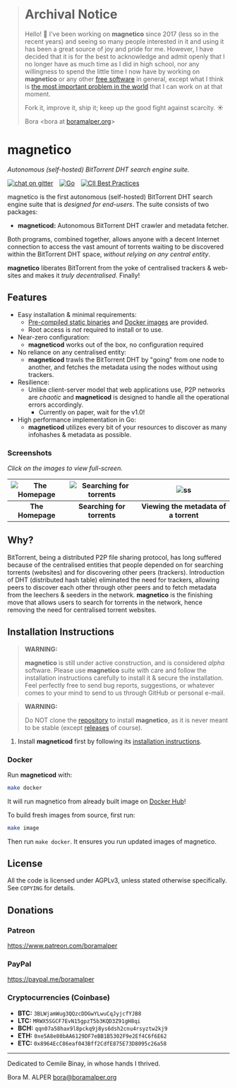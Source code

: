 > # Archival Notice
>
> Hello! 👋 I've been working on **magnetico** since 2017 (less so in the recent years) and seeing so many people interested in it and using it has been a great source of joy and pride for me. However, I have decided that it is for the best to acknowledge and admit openly that I no longer have as much time as I did in high school, nor any willingness to spend the little time I now have by working on **magnetico** or any other [free software](https://en.wikipedia.org/wiki/Free_software) in general, except what I think is [the most important problem in the world](http://www.aaronsw.com/weblog/productivity#:~:text=not%20working%20on-,the%20most%20important%20problem%20in%20the%20world,-\)%20but%20each%20little) that I can work on at that moment.
>
> Fork it, improve it, ship it; keep up the good fight against scarcity. ☀️
>
> Bora <bora at [boramalper.org](https://boramalper.org/)>

# magnetico
*Autonomous (self-hosted) BitTorrent DHT search engine suite.*

[![chat on gitter](https://badges.gitter.im/gitterHQ/gitter.png)](https://gitter.im/magnetico-dev/magnetico-dev)&emsp;[![Go](https://github.com/boramalper/magnetico/workflows/Go/badge.svg)](https://github.com/boramalper/magnetico/actions)&emsp;[![CII Best Practices](https://bestpractices.coreinfrastructure.org/projects/1029/badge)](https://bestpractices.coreinfrastructure.org/projects/1029)

magnetico is the first autonomous (self-hosted) BitTorrent DHT search engine suite that is *designed
for end-users*. The suite consists of two packages:

- **magneticod:** Autonomous BitTorrent DHT crawler and metadata fetcher.

Both programs, combined together, allows anyone with a decent Internet connection to access the vast
amount of torrents waiting to be discovered within the BitTorrent DHT space, *without relying on any
central entity*.

**magnetico** liberates BitTorrent from the yoke of centralised trackers & web-sites and makes it
*truly decentralised*. Finally!

## Features
- Easy installation & minimal requirements:
  - [Pre-compiled static binaries](https://github.com/boramalper/magnetico/releases) and [Docker images](https://hub.docker.com/u/boramalper) are provided.
  - Root access is *not* required to install or to use.
- Near-zero configuration:
  - **magneticod** works out of the box, no configuration required
- No reliance on any centralised entity:
  - **magneticod** trawls the BitTorrent DHT by "going" from one node to another, and fetches the
    metadata using the nodes without using trackers.
- Resilience:
  - Unlike client-server model that web applications use, P2P networks are *chaotic* and
    **magneticod** is designed to handle all the operational errors accordingly.
    - Currently on paper, wait for the v1.0!
- High performance implementation in Go:
  - **magneticod** utilizes every bit of your resources to discover as many infohashes & metadata as
    possible.

### Screenshots
*Click on the images to view full-screen.*

<!-- Use https://www.tablesgenerator.com/markdown_tables -->
| ![The Homepage](https://camo.githubusercontent.com/488606a87a3e1d7238c0539c6b9cf8429e2c8f16/68747470733a2f2f696d6775722e636f6d2f3634794433714e2e706e67) | ![Searching for torrents](https://camo.githubusercontent.com/0b6def355a17b944de163a11f77c17c1c622280c/68747470733a2f2f696d6775722e636f6d2f34786a733335382e706e67) | ![ss](https://camo.githubusercontent.com/0bd679ad8bbf038b50c082d80a8e0e37516c813e/68747470733a2f2f696d6775722e636f6d2f6c3354685065692e706e67) |
|:-------------------------------------------------------------------------------------------------------------------------------------------------------:|:-----------------------------------------------------------------------------------------------------------------------------------------------------------------:|:---------------------------------------------------------------------------------------------------------------------------------------------:|
|                                                                     __The Homepage__                                                                    |                                                                     __Searching for torrents__                                                                    |                                                     __Viewing the metadata of a torrent__                                                     |

## Why?
BitTorrent, being a distributed P2P file sharing protocol, has long suffered because of the
centralised entities that people depended on for searching torrents (websites) and for discovering
other peers (trackers). Introduction of DHT (distributed hash table) eliminated the need for
trackers, allowing peers to discover each other through other peers and to fetch metadata from the
leechers & seeders in the network. **magnetico** is the finishing move that allows users to search
for torrents in the network, hence removing the need for centralised torrent websites.

## Installation Instructions
> **WARNING:**
>
> **magnetico** is still under active construction, and is considered *alpha* software. Please
> use **magnetico** suite with care and follow the installation instructions carefully to install
> it & secure the installation. Feel perfectly free to send bug reports, suggestions, or whatever
> comes to your mind to send to us through GitHub or personal e-mail.

> **WARNING:**
>
> Do NOT clone the [repository](https://github.com/boramalper/magnetico) to install **magnetico**,
> as it is never meant to be stable (except
> [releases](https://github.com/boramalper/magnetico/releases) of course).

1. Install **magneticod** first by following its [installation instructions](cmd/magneticod/README.md).

### Docker

Run **magneticod** with:

``` bash
make docker
```

It will run magnetico from already built image on [Docker Hub](https://hub.docker.com/u/boramalper)!

To build fresh images from source, first run:

``` bash
make image
```

Then run `make docker`. It ensures you run updated images of magnetico.

## License

All the code is licensed under AGPLv3, unless stated otherwise specifically. See `COPYING` for
details.

## Donations
### Patreon
https://www.patreon.com/boramalper

### PayPal
https://paypal.me/boramalper

### Cryptocurrencies (Coinbase)
- **BTC:** `3BLWjamWug3QQzcDDGwYLwuCqJyjcfYJB8`
- **LTC:** `MRWX5SGCF7EvN15gpzT5b3KQD3Z91gH8qi`
- **BCH:** `qqn07a58hax9l8pckq9j8ys6dsh2cnu4rsyztw2kj9`
- **ETH:** `0xe5A8e80bAA6129DF7eBB1B5302F9e2Ef4C6f6E62`
- **ETC:** `0x8964EcC86eaf043Bff2CdfE875E73D8095c26a58`

----

Dedicated to Cemile Binay, in whose hands I thrived.

Bora M. ALPER <bora@boramalper.org>
